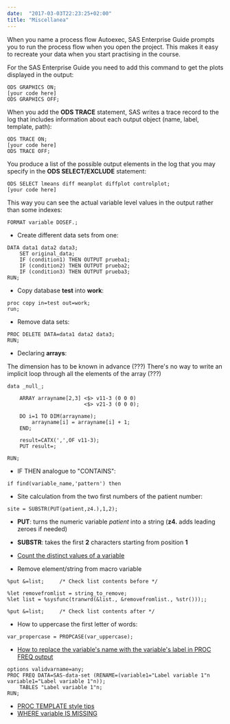 ```yaml
---
date:  "2017-03-03T22:23:25+02:00"
title: "Miscellanea"
---
```


When you name a process flow Autoexec, SAS Enterprise Guide prompts you to run the process flow when you open the project. This makes it easy to recreate your data when you start practising in the course.

For the SAS Enterprise Guide you need to add this command to get the plots displayed in the output:

```
ODS GRAPHICS ON;
[your code here]
ODS GRAPHICS OFF;
```

When you add the **ODS TRACE** statement, SAS writes a trace record to the log that includes information about each output object (name, label, template, path):

``` 
ODS TRACE ON;
[your code here]
ODS TRACE OFF;
```

You produce a list of the possible output elements in the log that you may specify in the **ODS SELECT/EXCLUDE** statement:

```
ODS SELECT lmeans diff meanplot diffplot controlplot;
[your code here]
```
This way you can see the actual variable level values in the output rather than some indexes:
```
FORMAT variable DOSEF.;
```
* Create different data sets from one:
```
DATA data1 data2 data3;
	SET original_data;
	IF (condition1) THEN OUTPUT prueba1;
	IF (condition2) THEN OUTPUT prueba2;
	IF (condition3) THEN OUTPUT prueba3;
RUN;
```

* Copy database **test** into **work**:

```
proc copy in=test out=work;
run;
```

* Remove data sets:
```
PROC DELETE DATA=data1 data2 data3;
RUN;
```

* Declaring **arrays**:

The dimension has to be known in advance (???)
There's no way to write an implicit loop through all the elements of the array (???)

```
data _null_;

	ARRAY arrayname[2,3] <$> v11-3 (0 0 0)
	                     <$> v21-3 (0 0 0);
                             
	DO i=1 TO DIM(arrayname);
		arrayname[i] = arrayname[i] + 1;
	END;

	result=CATX(',',OF v11-3);
	PUT result=;

RUN;
```

* IF THEN analogue to "CONTAINS":

```
if find(variable_name,'pattern') then
```

* Site calculation from the two first numbers of the patient number:
```
site = SUBSTR(PUT(patient,z4.),1,2);
```
* **PUT**: turns the numeric variable *patient* into a string (**z4.** adds leading zeroes if needed)
* **SUBSTR**: takes the first **2** characters starting from position **1**

* [Count the distinct values of a variable](http://support.sas.com/kb/36/898.html)

* Remove element/string from macro variable 
```
%put &=list;     /* Check list contents before */

%let removefromlist = string_to_remove;
%let list = %sysfunc(tranwrd(&list., &removefromlist., %str()));;

%put &=list;     /* Check list contents after */
```

* How to uppercase the first letter of words:
```
var_propercase = PROPCASE(var_uppercase);
```

* [How to replace the variable's name with the variable's label in PROC FREQ output](http://support.sas.com/kb/23/350.html)
```
options validvarname=any;
PROC FREQ DATA=SAS-data-set (RENAME=(variable1="Label variable 1"n variable1="Label variable 1"n));
	TABLES "Label variable 1"n;
RUN;
```
* [PROC TEMPLATE style tips](https://support.sas.com/rnd/base/ods/scratch/styles-tips.pdf)
* [WHERE variable IS MISSING](http://www.sascommunity.org/wiki/Tips:Use_IS_MISSING_and_IS_NULL_with_Numeric_or_Character_Variables)